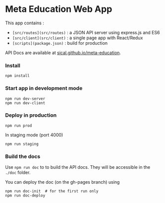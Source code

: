 # Meta Education Web App


This app contains :

-  `[src/routes](src/routes)` : a JSON API server using express.js and ES6
-  `[src/client](src/client)` : a single page app with React/Redux
-  `[scripts](package.json)` : build for production

API Docs are available at [sical.github.io/meta-education](https://sical.github.io/meta-education/).

### Install

    npm install

### Start app in development mode

    npm run dev-server
    npm run dev-client

### Deploy in production

    npm run prod

In staging mode (port 4000)

    npm run staging

### Build the docs

Use `npm run doc` to to build the API docs. They will be accessible in the `./doc` folder.

You can deploy the doc (on the gh-pages branch) using

    npm run doc-init  # for the first run only
    npm run doc-deploy
